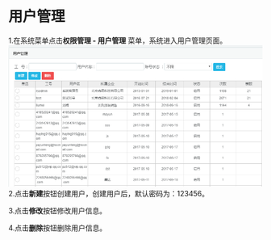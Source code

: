 # 用户管理

1.在系统菜单点击**权限管理 **-** 用户管理** 菜单，系统进入用户管理页面。![](/assets/import557.png)2.点击**新建**按钮创建用户，创建用户后，默认密码为：123456。

3.点击**修改**按钮修改用户信息。

4.点击**删除**按钮删除用户信息。

